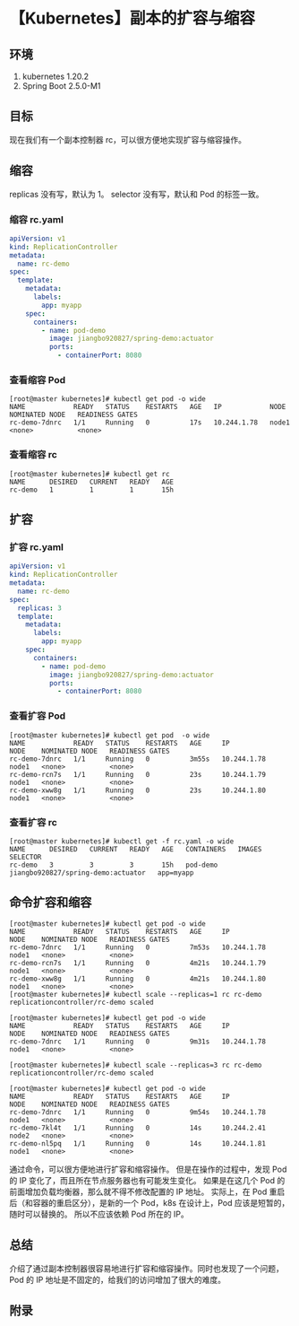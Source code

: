 # 【Kubernetes】副本的扩容与缩容

## 环境

1. kubernetes 1.20.2
2. Spring Boot 2.5.0-M1

## 目标

现在我们有一个副本控制器 rc，可以很方便地实现扩容与缩容操作。

## 缩容

replicas 没有写，默认为 1。
selector 没有写，默认和 Pod 的标签一致。

### 缩容 rc.yaml

```yaml
apiVersion: v1
kind: ReplicationController
metadata:
  name: rc-demo
spec:
  template:
    metadata:
      labels:
        app: myapp
    spec:
      containers:
        - name: pod-demo
          image: jiangbo920827/spring-demo:actuator
          ports:
            - containerPort: 8080

```

### 查看缩容 Pod

```
[root@master kubernetes]# kubectl get pod -o wide
NAME            READY   STATUS    RESTARTS   AGE   IP            NODE    NOMINATED NODE   READINESS GATES
rc-demo-7dnrc   1/1     Running   0          17s   10.244.1.78   node1   <none>           <none>
```

### 查看缩容 rc

```
[root@master kubernetes]# kubectl get rc
NAME      DESIRED   CURRENT   READY   AGE
rc-demo   1         1         1       15h
```

## 扩容

### 扩容 rc.yaml

```yaml
apiVersion: v1
kind: ReplicationController
metadata:
  name: rc-demo
spec:
  replicas: 3
  template:
    metadata:
      labels:
        app: myapp
    spec:
      containers:
        - name: pod-demo
          image: jiangbo920827/spring-demo:actuator
          ports:
            - containerPort: 8080

```

### 查看扩容 Pod

```
[root@master kubernetes]# kubectl get pod  -o wide
NAME            READY   STATUS    RESTARTS   AGE     IP            NODE    NOMINATED NODE   READINESS GATES
rc-demo-7dnrc   1/1     Running   0          3m55s   10.244.1.78   node1   <none>           <none>
rc-demo-rcn7s   1/1     Running   0          23s     10.244.1.79   node1   <none>           <none>
rc-demo-xww8g   1/1     Running   0          23s     10.244.1.80   node1   <none>           <none>
```

### 查看扩容 rc

```
[root@master kubernetes]# kubectl get -f rc.yaml -o wide
NAME      DESIRED   CURRENT   READY   AGE   CONTAINERS   IMAGES                               SELECTOR
rc-demo   3         3         3       15h   pod-demo     jiangbo920827/spring-demo:actuator   app=myapp
```

## 命令扩容和缩容

```
[root@master kubernetes]# kubectl get pod -o wide
NAME            READY   STATUS    RESTARTS   AGE     IP            NODE    NOMINATED NODE   READINESS GATES
rc-demo-7dnrc   1/1     Running   0          7m53s   10.244.1.78   node1   <none>           <none>
rc-demo-rcn7s   1/1     Running   0          4m21s   10.244.1.79   node1   <none>           <none>
rc-demo-xww8g   1/1     Running   0          4m21s   10.244.1.80   node1   <none>           <none>
[root@master kubernetes]# kubectl scale --replicas=1 rc rc-demo
replicationcontroller/rc-demo scaled

[root@master kubernetes]# kubectl get pod -o wide
NAME            READY   STATUS    RESTARTS   AGE     IP            NODE    NOMINATED NODE   READINESS GATES
rc-demo-7dnrc   1/1     Running   0          9m31s   10.244.1.78   node1   <none>           <none>

[root@master kubernetes]# kubectl scale --replicas=3 rc rc-demo
replicationcontroller/rc-demo scaled

[root@master kubernetes]# kubectl get pod -o wide
NAME            READY   STATUS    RESTARTS   AGE     IP            NODE    NOMINATED NODE   READINESS GATES
rc-demo-7dnrc   1/1     Running   0          9m54s   10.244.1.78   node1   <none>           <none>
rc-demo-7kl4t   1/1     Running   0          14s     10.244.2.41   node2   <none>           <none>
rc-demo-nl5pq   1/1     Running   0          14s     10.244.1.81   node1   <none>           <none>

```

通过命令，可以很方便地进行扩容和缩容操作。
但是在操作的过程中，发现 Pod 的 IP 变化了，而且所在节点服务器也有可能发生变化。
如果是在这几个 Pod 的前面增加负载均衡器，那么就不得不修改配置的 IP 地址。
实际上，在 Pod 重启后（和容器的重启区分），是新的一个 Pod，k8s 在设计上，Pod 应该是短暂的，随时可以替换的。
所以不应该依赖 Pod 所在的 IP。

## 总结

介绍了通过副本控制器很容易地进行扩容和缩容操作。同时也发现了一个问题，Pod 的 IP 地址是不固定的，给我们的访问增加了很大的难度。

## 附录
